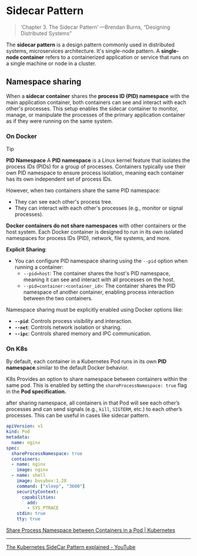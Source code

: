 # Sidecar Pattern

> ‘Chapter 3. The Sidecar Pattern’
—Brendan Burns, “Designing Distributed Systems”

The **sidecar pattern** is a design pattern commonly used in distributed systems, microservices architecture.
It's single-node pattern.
	A **single-node container** refers to a containerized application or service that runs on a single machine or node in a cluster.

## Namespace sharing

When a **sidecar container** shares the **process ID (PID) namespace** with the main application container, both containers can see and interact with each other's processes. This setup enables the sidecar container to monitor, manage, or manipulate the processes of the primary application container as if they were running on the same system.

### On Docker

> [!tip]    
> **PID Namespace**
> A **PID namespace** is a Linux kernel feature that isolates the process IDs (PIDs) for a group of processes. Containers typically use their own PID namespace to ensure process isolation, meaning each container has its own independent set of process IDs.
> 
> However, when two containers share the same PID namespace:
> 
> - They can see each other's process tree.
> - They can interact with each other's processes (e.g., monitor or signal processes).

**Docker containers do not share namespaces** with other containers or the host system. Each Docker container is designed to run in its own isolated namespaces for process IDs (PID), network, file systems, and more.

**Explicit Sharing**:
- You can configure PID namespace sharing using the `--pid` option when running a container:
    - `--pid=host`: The container shares the host's PID namespace, meaning it can see and interact with all processes on the host.
    - `--pid=container:<container_id>`: The container shares the PID namespace of another container, enabling process interaction between the two containers.

Namespace sharing must be explicitly enabled using Docker options like:
- **`--pid`**: Controls process visibility and interaction.
- **`--net`**: Controls network isolation or sharing.
- **`--ipc`**: Controls shared memory and IPC communication.

### On K8s

By default, each container in a Kubernetes Pod runs in its own **PID namespace**.similar to the default Docker behavior.

K8s Provides an option to share namespace between containers within the same pod. This is enabled by setting the `shareProcessNamespace: true` flag in the **Pod specification.**

after sharing namespace, all containers in that Pod will see each other’s processes and can send signals (e.g., `kill`, `SIGTERM`, etc.) to each other’s processes. This can be useful in cases like sidecar pattern.

```yaml
apiVersion: v1
kind: Pod
metadata:
  name: nginx
spec:
  shareProcessNamespace: true
  containers:
  - name: nginx
    image: nginx
  - name: shell
    image: busybox:1.28
    command: ["sleep", "3600"]
    securityContext:
      capabilities:
        add:
        - SYS_PTRACE
    stdin: true
    tty: true
```

[Share Process Namespace between Containers in a Pod \| Kubernetes](https://kubernetes.io/docs/tasks/configure-pod-container/share-process-namespace/)

---

[The Kubernetes SideCar Pattern explained - YouTube](https://youtu.be/6bVlL9pwKn8)
